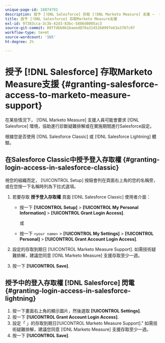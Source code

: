 ```yaml
---
unique-page-id: 18874791
description: 授予 [!DNL Salesforce] 存取 [!DNL Marketo Measure] 支援 —  [!DNL Marketo Measure]  — 產品檔案
title: 授予 [!DNL Salesforce] 存取Marketo Measure支援
exl-id: 97383cca-3c3b-42d3-83bc-5886d8005ac3
source-git-commit: 09ffdbb0b1baeed870a3145268997e63a3707c97
workflow-type: tm+mt
source-wordcount: '165'
ht-degree: 2%

---
```


# 授予 [!DNL Salesforce] 存取Marketo Measure支援 {#granting-salesforce-access-to-marketo-measure-support}

在某些情況下， [!DNL Marketo Measure] 支援人員可能會要求 [!DNL Salesforce] 環境，協助進行診斷疑難排解或在實施期間進行Salesforce設定。

根據您是否使用 [!DNL Salesforce Classic] 或 [!DNL Salesforce Lightning] 體驗。

## 在Salesforce Classic中授予登入存取權 {#granting-login-access-in-salesforce-classic}

視您的組織而定， [!UICONTROL Setup] 按鈕會列在頁面右上角的您的名稱旁，或在您按一下名稱時列為下拉式選項。

1. 若要存取 **授予登入存取權** 頁面 [!DNL Salesforce Classic] 使用者介面：

   * 按一下 **[!UICONTROL Setup]** > **[!UICONTROL My Personal Information]** > **[!UICONTROL Grant Login Access]**.

      或

   * 按一下 `<your name>` > **[!UICONTROL My Settings]** > **[!UICONTROL Personal]** > **[!UICONTROL Grant Account Login Access]**.

1. 設定的存取到期日 [!UICONTROL Marketo Measure Support]. 如需技術疑難排解，建議您同意 [!DNL Marketo Measure] 支援存取至少一週。
1. 按一下 **[!UICONTROL Save]**.

## 授予中的登入存取權 [!DNL Salesforce] 閃電 {#granting-login-access-in-salesforce-lightning}

1. 按一下畫面右上角的顯示圖片，然後選取 **[!UICONTROL Settings]**.
1. 按一下 **[!UICONTROL Grant Account Login Access]**.
1. 設定「 」的存取到期日[!UICONTROL Marketo Measure Support].&quot; 如需技術疑難排解，建議您同意 [!DNL Marketo Measure] 支援存取至少一週。
1. 按一下 **[!UICONTROL Save]**.
